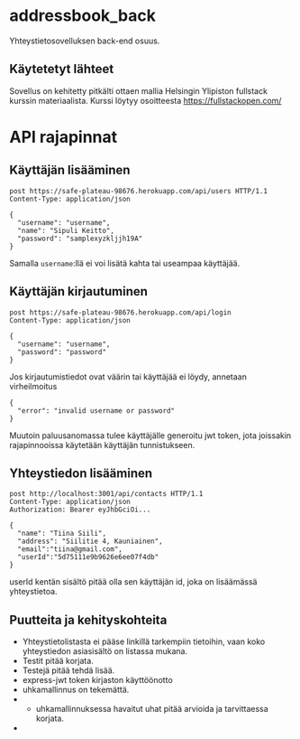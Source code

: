 # addressbook_back
Yhteystietosovelluksen back-end osuus.

## Käytetetyt lähteet

Sovellus on kehitetty pitkälti ottaen mallia Helsingin Ylipiston fullstack kurssin materiaalista. Kurssi löytyy osoitteesta https://fullstackopen.com/

# API rajapinnat

## Käyttäjän lisääminen

```
post https://safe-plateau-98676.herokuapp.com/api/users HTTP/1.1
Content-Type: application/json

{
  "username": "username",
  "name": "Sipuli Keitto",
  "password": "samplexyzkljjh19A"
}
```
Samalla `username`:llä ei voi lisätä kahta tai useampaa käyttäjää.
 

## Käyttäjän kirjautuminen

```
post https://safe-plateau-98676.herokuapp.com/api/login
Content-Type: application/json

{
  "username": "username",
  "password": "password"
}
```

Jos kirjautumistiedot ovat väärin tai käyttäjää ei löydy, annetaan virheilmoitus
```
{
  "error": "invalid username or password"
}
```
Muutoin paluusanomassa tulee käyttäjälle generoitu jwt token, jota joissakin rajapinnooissa käytetään käyttäjän tunnistukseen.

## Yhteystiedon lisääminen
```
post http://localhost:3001/api/contacts HTTP/1.1
Content-Type: application/json
Authorization: Bearer eyJhbGciOi...

{
  "name": "Tiina Siili",
  "address": "Siilitie 4, Kauniainen",
  "email":"tiina@gmail.com",
  "userId":"5d75111e9b9626e6ee07f4db"
}
```

userId kentän sisältö pitää olla sen käyttäjän id, joka on lisäämässä yhteystietoa.

## Puutteita ja kehityskohteita

- Yhteystietolistasta ei pääse linkillä tarkempiin tietoihin, vaan koko yhteystiedon
asiasisältö on listassa mukana.
- Testit pitää korjata.
- Testejä pitää tehdä lisää.
- express-jwt token kirjaston käyttöönotto
- uhkamallinnus on tekemättä.
- - uhkamallinnuksessa havaitut uhat pitää arvioida ja tarvittaessa korjata.
- 
